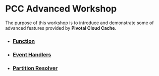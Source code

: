 # PCC Advanced Workshop

The purpose of this workshop is to introduce and demonstrate some of advanced features provided by **Pivotal Cloud Cache**. 
 
- ### [Function](pcc-function/README.md)

- ### [Event Handlers](pcc-event-handler/README.md)
- ### [Partition Resolver](pcc-partition-resolver/README.md)



